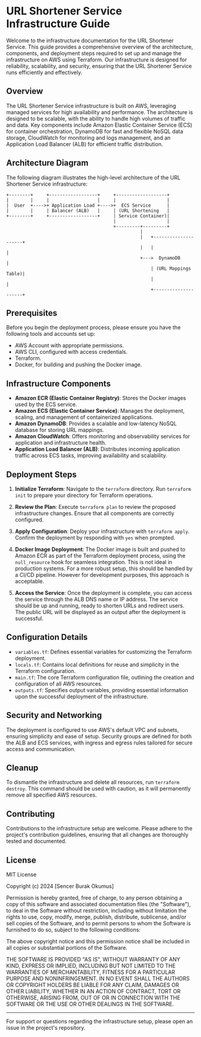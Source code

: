 # URL Shortener Service Infrastructure Guide

Welcome to the infrastructure documentation for the URL Shortener Service. This guide provides a comprehensive overview of the architecture, components, and deployment steps required to set up and manage the infrastructure on AWS using Terraform. Our infrastructure is designed for reliability, scalability, and security, ensuring that the URL Shortener Service runs efficiently and effectively.

## Overview

The URL Shortener Service infrastructure is built on AWS, leveraging managed services for high availability and performance. The architecture is designed to be scalable, with the ability to handle high volumes of traffic and data. Key components include Amazon Elastic Container Service (ECS) for container orchestration, DynamoDB for fast and flexible NoSQL data storage, CloudWatch for monitoring and logs management, and an Application Load Balancer (ALB) for efficient traffic distribution.

## Architecture Diagram

The following diagram illustrates the high-level architecture of the URL Shortener Service infrastructure:

```plaintext
+--------+     +------------------+     +-------------------+
|        |     |                  |     |                   |
|  User  +---->+ Application Load +---->+  ECS Service      |
|        |     | Balancer (ALB)   |     | (URL Shortening   |
+--------+     +------------------+     | Service Container)|
                                        |                   |
                                        +---------+---------+
                                                  |
                                                  |   +---------------------+
                                                  |   |                     |
                                                  +--->  DynamoDB           |
                                                      | (URL Mappings Table)|
                                                      |                     |
                                                      +---------------------+
```

## Prerequisites

Before you begin the deployment process, please ensure you have the following tools and accounts set up:

- AWS Account with appropriate permissions.
- AWS CLI, configured with access credentials.
- Terraform.
- Docker, for building and pushing the Docker image.

## Infrastructure Components

- **Amazon ECR (Elastic Container Registry)**: Stores the Docker images used by the ECS service.
- **Amazon ECS (Elastic Container Service)**: Manages the deployment, scaling, and management of containerized applications.
- **Amazon DynamoDB**: Provides a scalable and low-latency NoSQL database for storing URL mappings.
- **Amazon CloudWatch**: Offers monitoring and observability services for application and infrastructure health.
- **Application Load Balancer (ALB)**: Distributes incoming application traffic across ECS tasks, improving availability and scalability.

## Deployment Steps

1. **Initialize Terraform**:
   Navigate to the `terraform` directory. Run `terraform init` to prepare your directory for Terraform operations.

2. **Review the Plan**:
   Execute `terraform plan` to review the proposed infrastructure changes. Ensure that all components are correctly configured.

3. **Apply Configuration**:
   Deploy your infrastructure with `terraform apply`. Confirm the deployment by responding with `yes` when prompted.

4. **Docker Image Deployment**:
   The Docker image is built and pushed to Amazon ECR as part of the Terraform deployment process, using the `null_resource` hook for seamless integration. This is not ideal in production systems. For a more robust setup, this should be handled by a CI/CD pipeline. However for development purposes, this approach is acceptable.

5. **Access the Service**:
    Once the deployment is complete, you can access the service through the ALB DNS name or IP address. The service should be up and running, ready to shorten URLs and redirect users.
    The public URL will be displayed as an output after the deployment is successful.

## Configuration Details

- `variables.tf`: Defines essential variables for customizing the Terraform deployment.
- `locals.tf`: Contains local definitions for reuse and simplicity in the Terraform configuration.
- `main.tf`: The core Terraform configuration file, outlining the creation and configuration of all AWS resources.
- `outputs.tf`: Specifies output variables, providing essential information upon the successful deployment of the infrastructure.

## Security and Networking

The deployment is configured to use AWS's default VPC and subnets, ensuring simplicity and ease of setup. Security groups are defined for both the ALB and ECS services, with ingress and egress rules tailored for secure access and communication.

## Cleanup

To dismantle the infrastructure and delete all resources, run `terraform destroy`. This command should be used with caution, as it will permanently remove all specified AWS resources.

## Contributing

Contributions to the infrastructure setup are welcome. Please adhere to the project's contribution guidelines, ensuring that all changes are thoroughly tested and documented.

## License

MIT License

Copyright (c) 2024 [Sencer Burak Okumus]

Permission is hereby granted, free of charge, to any person obtaining a copy of this software and associated documentation files (the "Software"), to deal in the Software without restriction, including without limitation the rights to use, copy, modify, merge, publish, distribute, sublicense, and/or sell copies of the Software, and to permit persons to whom the Software is furnished to do so, subject to the following conditions:

The above copyright notice and this permission notice shall be included in all copies or substantial portions of the Software.

THE SOFTWARE IS PROVIDED "AS IS", WITHOUT WARRANTY OF ANY KIND, EXPRESS OR IMPLIED, INCLUDING BUT NOT LIMITED TO THE WARRANTIES OF MERCHANTABILITY, FITNESS FOR A PARTICULAR PURPOSE AND NONINFRINGEMENT. IN NO EVENT SHALL THE AUTHORS OR COPYRIGHT HOLDERS BE LIABLE FOR ANY CLAIM, DAMAGES OR OTHER LIABILITY, WHETHER IN AN ACTION OF CONTRACT, TORT OR OTHERWISE, ARISING FROM, OUT OF OR IN CONNECTION WITH THE SOFTWARE OR THE USE OR OTHER DEALINGS IN THE SOFTWARE.

---

For support or questions regarding the infrastructure setup, please open an issue in the project's repository.
